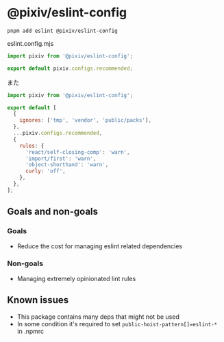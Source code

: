 # @pixiv/eslint-config

`pnpm add eslint @pixiv/eslint-config`

eslint.config.mjs

```js
import pixiv from '@pixiv/eslint-config';

export default pixiv.configs.recommended;
```

また

```js
import pixiv from '@pixiv/eslint-config';

export default [
  {
    ignores: ['tmp', 'vendor', 'public/packs'],
  },
  ...pixiv.configs.recommended,
  {
    rules: {
      'react/self-closing-comp': 'warn',
      'import/first': 'warn',
      'object-shorthand': 'warn',
      curly: 'off',
    },
  },
];
```

## Goals and non-goals

### Goals

- Reduce the cost for managing eslint related dependencies

### Non-goals

- Managing extremely opinionated lint rules

## Known issues

- This package contains many deps that might not be used
- In some condition it's required to set `public-hoist-pattern[]=eslint-*` in .npmrc